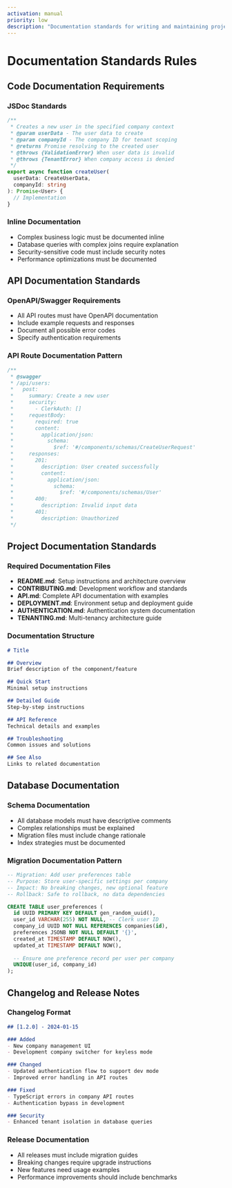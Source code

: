 ```yaml
---
activation: manual
priority: low
description: "Documentation standards for writing and maintaining project documentation"
---
```


# Documentation Standards Rules

## Code Documentation Requirements

### JSDoc Standards
```typescript
/**
 * Creates a new user in the specified company context
 * @param userData - The user data to create
 * @param companyId - The company ID for tenant scoping
 * @returns Promise resolving to the created user
 * @throws {ValidationError} When user data is invalid
 * @throws {TenantError} When company access is denied
 */
export async function createUser(
  userData: CreateUserData,
  companyId: string
): Promise<User> {
  // Implementation
}
```

### Inline Documentation
- Complex business logic must be documented inline
- Database queries with complex joins require explanation
- Security-sensitive code must include security notes
- Performance optimizations must be documented

## API Documentation Standards

### OpenAPI/Swagger Requirements
- All API routes must have OpenAPI documentation
- Include example requests and responses
- Document all possible error codes
- Specify authentication requirements

### API Route Documentation Pattern
```typescript
/**
 * @swagger
 * /api/users:
 *   post:
 *     summary: Create a new user
 *     security:
 *       - ClerkAuth: []
 *     requestBody:
 *       required: true
 *       content:
 *         application/json:
 *           schema:
 *             $ref: '#/components/schemas/CreateUserRequest'
 *     responses:
 *       201:
 *         description: User created successfully
 *         content:
 *           application/json:
 *             schema:
 *               $ref: '#/components/schemas/User'
 *       400:
 *         description: Invalid input data
 *       401:
 *         description: Unauthorized
 */
```

## Project Documentation Standards

### Required Documentation Files
- **README.md**: Setup instructions and architecture overview
- **CONTRIBUTING.md**: Development workflow and standards
- **API.md**: Complete API documentation with examples
- **DEPLOYMENT.md**: Environment setup and deployment guide
- **AUTHENTICATION.md**: Authentication system documentation
- **TENANTING.md**: Multi-tenancy architecture guide

### Documentation Structure
```markdown
# Title

## Overview
Brief description of the component/feature

## Quick Start
Minimal setup instructions

## Detailed Guide
Step-by-step instructions

## API Reference
Technical details and examples

## Troubleshooting
Common issues and solutions

## See Also
Links to related documentation
```

## Database Documentation

### Schema Documentation
- All database models must have descriptive comments
- Complex relationships must be explained
- Migration files must include change rationale
- Index strategies must be documented

### Migration Documentation Pattern
```sql
-- Migration: Add user preferences table
-- Purpose: Store user-specific settings per company
-- Impact: No breaking changes, new optional feature
-- Rollback: Safe to rollback, no data dependencies

CREATE TABLE user_preferences (
  id UUID PRIMARY KEY DEFAULT gen_random_uuid(),
  user_id VARCHAR(255) NOT NULL, -- Clerk user ID
  company_id UUID NOT NULL REFERENCES companies(id),
  preferences JSONB NOT NULL DEFAULT '{}',
  created_at TIMESTAMP DEFAULT NOW(),
  updated_at TIMESTAMP DEFAULT NOW(),
  
  -- Ensure one preference record per user per company
  UNIQUE(user_id, company_id)
);
```

## Changelog and Release Notes

### Changelog Format
```markdown
## [1.2.0] - 2024-01-15

### Added
- New company management UI
- Development company switcher for keyless mode

### Changed
- Updated authentication flow to support dev mode
- Improved error handling in API routes

### Fixed
- TypeScript errors in company API routes
- Authentication bypass in development

### Security
- Enhanced tenant isolation in database queries
```

### Release Documentation
- All releases must include migration guides
- Breaking changes require upgrade instructions
- New features need usage examples
- Performance improvements should include benchmarks
